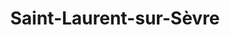 ---
title: Saint-Laurent-sur-Sèvre
url: /saint-laurent-sur-sevre/
latitude: 46.959
longitude: -0.89
---